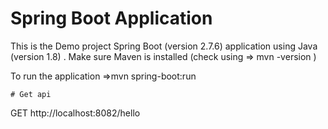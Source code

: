 # Spring Boot Application

This is the Demo project Spring Boot (version 2.7.6) application using Java (version 1.8) . Make sure Maven is installed (check using => mvn -version )

To run the application
=>mvn spring-boot:run

```
# Get api
```
GET http://localhost:8082/hello

